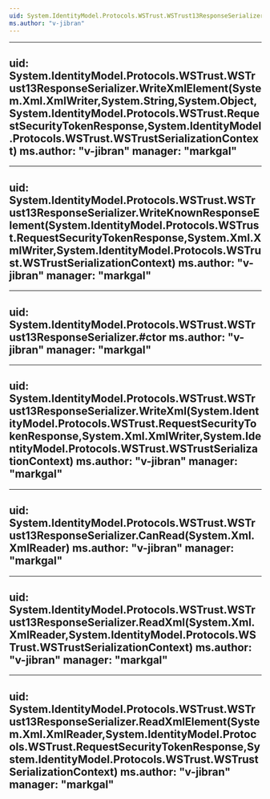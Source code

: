 ```yaml
---
uid: System.IdentityModel.Protocols.WSTrust.WSTrust13ResponseSerializer
ms.author: "v-jibran"
---
```


---
uid: System.IdentityModel.Protocols.WSTrust.WSTrust13ResponseSerializer.WriteXmlElement(System.Xml.XmlWriter,System.String,System.Object,System.IdentityModel.Protocols.WSTrust.RequestSecurityTokenResponse,System.IdentityModel.Protocols.WSTrust.WSTrustSerializationContext)
ms.author: "v-jibran"
manager: "markgal"
---

---
uid: System.IdentityModel.Protocols.WSTrust.WSTrust13ResponseSerializer.WriteKnownResponseElement(System.IdentityModel.Protocols.WSTrust.RequestSecurityTokenResponse,System.Xml.XmlWriter,System.IdentityModel.Protocols.WSTrust.WSTrustSerializationContext)
ms.author: "v-jibran"
manager: "markgal"
---

---
uid: System.IdentityModel.Protocols.WSTrust.WSTrust13ResponseSerializer.#ctor
ms.author: "v-jibran"
manager: "markgal"
---

---
uid: System.IdentityModel.Protocols.WSTrust.WSTrust13ResponseSerializer.WriteXml(System.IdentityModel.Protocols.WSTrust.RequestSecurityTokenResponse,System.Xml.XmlWriter,System.IdentityModel.Protocols.WSTrust.WSTrustSerializationContext)
ms.author: "v-jibran"
manager: "markgal"
---

---
uid: System.IdentityModel.Protocols.WSTrust.WSTrust13ResponseSerializer.CanRead(System.Xml.XmlReader)
ms.author: "v-jibran"
manager: "markgal"
---

---
uid: System.IdentityModel.Protocols.WSTrust.WSTrust13ResponseSerializer.ReadXml(System.Xml.XmlReader,System.IdentityModel.Protocols.WSTrust.WSTrustSerializationContext)
ms.author: "v-jibran"
manager: "markgal"
---

---
uid: System.IdentityModel.Protocols.WSTrust.WSTrust13ResponseSerializer.ReadXmlElement(System.Xml.XmlReader,System.IdentityModel.Protocols.WSTrust.RequestSecurityTokenResponse,System.IdentityModel.Protocols.WSTrust.WSTrustSerializationContext)
ms.author: "v-jibran"
manager: "markgal"
---
